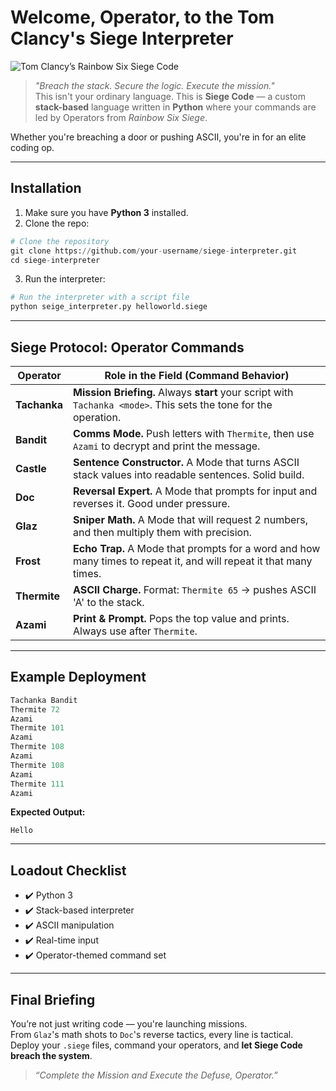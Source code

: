 #  Welcome, Operator, to the **Tom Clancy's Siege Interpreter** 

![Tom Clancy’s Rainbow Six Siege Code](https://github.com/user-attachments/assets/6d791761-b406-42c8-aec7-851a7d941b51)

>  *"Breach the stack. Secure the logic. Execute the mission."*  
> This isn't your ordinary language. This is **Siege Code** — a custom **stack-based** language written in **Python** where your commands are led by Operators from *Rainbow Six Siege*. 

Whether you're breaching a door or pushing ASCII, you're in for an elite coding op. 

---

## Installation

1.  Make sure you have **Python 3** installed.
2.  Clone the repo:
   ```python
   # Clone the repository
   git clone https://github.com/your-username/siege-interpreter.git
   cd siege-interpreter
   ```
3.  Run the interpreter:
   ```python
   # Run the interpreter with a script file
   python seige_interpreter.py helloworld.siege
   ```
---

##  Siege Protocol: **Operator Commands**

|  **Operator** |  **Role in the Field (Command Behavior)** |
|----------------|---------------------------------------------|
|  **Tachanka** |  **Mission Briefing.** Always **start** your script with `Tachanka <mode>`. This sets the tone for the operation. |
|  **Bandit**   |  **Comms Mode.** Push letters with `Thermite`, then use `Azami` to decrypt and print the message. |
|  **Castle**   |  **Sentence Constructor.** A Mode that turns ASCII stack values into readable sentences. Solid build. |
|  **Doc**      |  **Reversal Expert.** A Mode that prompts for input and reverses it. Good under pressure. |
|  **Glaz**     |  **Sniper Math.** A Mode that will request 2 numbers, and then multiply them with precision. |
|  **Frost**    |  **Echo Trap.** A Mode that prompts for a word and how many times to repeat it, and will repeat it that many times. |
|  **Thermite** |  **ASCII Charge.** Format: `Thermite 65` → pushes ASCII 'A' to the stack. |
|  **Azami**    |  **Print & Prompt.** Pops the top value and prints. Always use after `Thermite`. |

---

##  Example Deployment

```python
Tachanka Bandit
Thermite 72
Azami
Thermite 101
Azami
Thermite 108
Azami
Thermite 108
Azami
Thermite 111
Azami
```

 **Expected Output:**  
```
Hello
```

---

##  Loadout Checklist

- ✔️ Python 3
- ✔️ Stack-based interpreter
- ✔️ ASCII manipulation
- ✔️ Real-time input
- ✔️ Operator-themed command set

---

##  Final Briefing

You’re not just writing code — you're launching missions.  
From `Glaz`'s math shots to `Doc`'s reverse tactics, every line is tactical.  
Deploy your `.siege` files, command your operators, and **let Siege Code breach the system**. 

>  *“Complete the Mission and Execute the Defuse, Operator.”*
